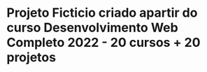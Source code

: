 # Projeto Ficticio criado apartir do curso  Desenvolvimento Web Completo 2022 - 20 cursos + 20 projetos
